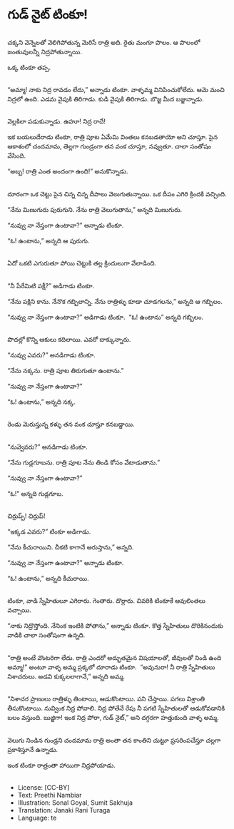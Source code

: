 # గుడ్ నైట్ టింకూ!

##
చక్కని వెన్నెలతో వెలిగిపోతున్న మెరిసే రాత్రి అది. రైతు మంగూ పొలం. ఆ పొలంలో జంతువులన్నీ నిద్రపోతున్నాయి. 

ఒక్క టింకూ తప్ప. 

##
“అమ్మా! నాకు నిద్ర రావడం లేదు,” అన్నాడు టింకూ. వాళ్ళమ్మ వినిపించుకోలేదు. ఆమె మంచి నిద్రలో ఉంది. ఎడమ వైపుకి తిరిగాడు. కుడి వైపుకి తిరిగాడు. బొజ్జ మీద బజ్జున్నాడు.

##
వెల్లకిలా పడుకున్నాడు. ఉహూ! నిద్ర రాదే! 

ఇక బయలుదేరాడు టింకూ, రాత్రి పూట ఏమేమి వింతలు కనబడతాయో అని చూస్తూ. పైన ఆకాశంలో చందమామ, తెల్లగా గుండ్రంగా తన వంక చూస్తూ, నవ్వుతూ. చాలా సంతోషం వేసింది. 

“అబ్బ! రాత్రి ఎంత అందంగా ఉంది!” అనుకొన్నాడు. 

##
దూరంగా ఒక చెట్టు పైన చిన్న చిన్న దీపాలు వెలుగుతున్నాయి. ఒక దీపం ఎగిరి క్రిందకి వచ్చింది. 

“నేను మిణుగురు పురుగుని. నేను రాత్రి వెలుగుతాను,” అన్నది మిణుగురు. 

“నువ్వు నా నేస్తంగా ఉంటావా?” అన్నాడు టింకూ. 

“ఓ! ఉంటాను,” అన్నది ఆ పురుగు. 

##
ఏదో ఒకటి ఎగురుతూ పోయి చెట్టుకి తల్ల క్రిందులుగా వేలాడింది. 

##
“నీ పేరేమిటి పక్షీ?” అడిగాడు టింకూ. 

“నేను పక్షిని కాను. నేనొక గబ్బిలాన్ని. నేను రాత్రిళ్ళు కూడా చూడగలను,” అన్నది ఆ గబ్బిలం. 

“నువ్వు నా నేస్తంగా ఉంటావా?” అడిగాడు టింకూ.  “ఓ! ఉంటాను” అన్నది గబ్బిలం. 

##
పొదల్లో కొన్ని ఆకులు కదిలాయి. ఎవరో దాక్కున్నారు. 

“నువ్వు ఎవరు?” అనడిగాడు టింకూ. 

“నేను నక్కను. రాత్రి పూట తిరుగుతూ ఉంటాను.” 

“నువ్వు నా నేస్తంగా ఉంటావా?” 

“ఓ! ఉంటాను,” అన్నది నక్క. 

##
రెండు మెరుస్తున్న కళ్ళు తన వంక చూస్తూ కనబడ్డాయి.  

##
“నువ్వెవరు?” అనడిగాడు టింకూ. 

“నేను గుడ్లగూబను. రాత్రి పూట నేను తిండి కోసం వేటాడుతాను.” 

“నువ్వు నా నేస్తంగా ఉంటావా?” 

“ఓ!” అన్నది గుడ్లగూబ. 

##
చిర్రుప్ప్! చిర్రుప్! 

“ఇక్కడ ఎవరు?” టింకూ అడిగాడు. 

“నేను కీచురాయిని. చీకటి కాగానే అరుస్తాను,” అన్నది. 

“నువ్వు నా నేస్తంగా ఉంటావా?” అన్నాడు టింకూ. 

“ఓ! ఉంటాను,” అన్నది కీచురాయి. 

##
టింకూ, వాడి స్నేహితులూ ఎగిరారు. గెంతారు. దొర్లారు. చివరికి టింకూకే ఆవులింతలు వచ్చాయి. 

“నాకు నిద్రొస్తోంది. నేనింక ఇంటికి పోతాను,” అన్నాడు టింకూ. కొత్త స్నేహితులు దొరికినందుకు వాడికి చాలా సంతోషంగా ఉన్నది. 

##
“రాత్రి అంటే వొంటరిగా లేదు. రాత్రి ఎందరో అద్భుతమైన విషయాలతో, జీవులతో నిండి ఉంది అమ్మా!” అంటూ వాళ్ళ అమ్మ ప్రక్కలో దూరాడు టింకూ.  “అవునురా! నీ రాత్రి స్నేహితులు నిశాచరులు. అడవి కుక్కలలాగానే,” అన్నది అమ్మ. 

##
“నిశాచర ప్రాణులు రాత్రిళ్ళు తింటాయి, ఆడుకొంటాయి. పని చేస్తాయి. పగలు విశ్రాంతి తీసుకొంటాయి. నువ్వింక నిద్ర పోవాలి. నిద్ర పోతేనే రేపు నీ పగటి స్నేహితులతో ఆడుకోవడానికి బలం వస్తుంది. బుజ్జిగా! ఇంక నిద్ర పోరా, గుడ్ నైట్,” అని దగ్గరగా హత్తుకుంది వాళ్ళ అమ్మ. 

##
వెలుగు నిండిన గుండ్రని చందమామ రాత్రి అంతా తన కాంతిని చుట్టూ ప్రసరింపచేస్తూ చల్లగా ప్రకాశిస్తూనే ఉన్నాడు. 

ఇంక టింకూ రాత్రంతా హాయిగా నిద్రపోయాడు. 

##
* License: [CC-BY]
* Text: Preethi Nambiar
* Illustration: Sonal Goyal, Sumit Sakhuja
* Translation: Janaki Rani Turaga
* Language: te

